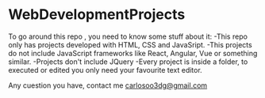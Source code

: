 # WebDevelopmentProjects
To go around this repo , you need to know some stuff about it:
-This repo only has projects developed with HTML, CSS and JavaSript.
-This projects do not include JavaScript frameworks like React, Angular, Vue or something similar.
-Projects don't include JQuery
-Every project is inside a folder, to executed or edited you only need your favourite text editor.

Any cuestion you have, contact me carlosoo3dg@gmail.com 



